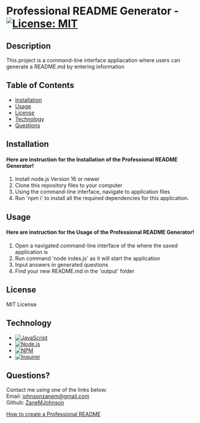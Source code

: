 # Professional README Generator - [![License: MIT](https://img.shields.io/badge/License-MIT-yellow.svg)](https://opensource.org/licenses/MIT)

## Description 
This project is a command-line interface appliacation where users can generate a README.md by entering information 

## Table of Contents

- [Installation](#installation)
- [Usage](#usage)
- [License](#license)
- [Technology](#technology)
- [Questions](#q)

## Installation

#### Here are instruction for the Installation of the Professional README Generator!

1. Install node.js Version 16 or newer
2. Clone this repository files to your computer 
3. Using the command-line interface, navigate to application files
4. Run 'npm i' to install all the required dependencies for this application.

## Usage

#### Here are instruction for the Usage of the Professional README Generator!

1. Open a navigated command-line interface of the where the saved application is
2. Run command 'node indes.js' as it will start the application
3. Input answers in generated questions
4. Find your new README.md in the 'output' folder

## License

MIT License
## Technology

- [![JavaScript](https://img.shields.io/badge/JavaScript-323330?style=for-the-badge&logo=javascript&logoColor=F7DF1E)](https://www.javascript.com/)
- [![Node.js](https://img.shields.io/badge/Node.js-339933?style=for-the-badge&logo=nodedotjs&logoColor=white)](https://nodejs.org/en/)
- [![NPM](https://img.shields.io/badge/npm-CB3837?style=for-the-badge&logo=npm&logoColor=white)](https://www.npmjs.com/)
- [![Inquirer](https://img.shields.io/badge/inquirer-CB3837?style=for-the-badge&logo=npm&logoColor=white)](https://www.npmjs.com/package/inquirer)

## Questions?

Contact me using one of the links below: <br>
Email: [johnsonzanem@gmail.com](mailto:johnsonzanem@gmail.com) <br>
Github: [ZaneMJohnson](https://github.com/ZaneMJohnson) <br>

[How to create a Professional README](https://coding-boot-camp.github.io/full-stack/github/professional-readme-guide)

